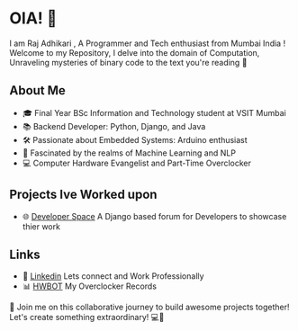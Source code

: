 # OlA!  🌟  
I am Raj Adhikari , A Programmer and Tech enthusiast from Mumbai India ! Welcome to my Repository, I delve into the domain of Computation, Unraveling mysteries of binary code to the text you're reading  🌌

## About Me
- 🎓 Final Year BSc Information and Technology student at VSIT Mumbai
- 📚 Backend Developer: Python, Django, and Java
- 🛠️ Passionate about Embedded Systems: Arduino enthusiast
- 🤖 Fascinated by the realms of Machine Learning and NLP
- 💻 Computer Hardware Evangelist and Part-Time Overclocker  

## Projects Ive Worked upon  
- 🌐 [Developer Space](https://github.com/r-adhikari97/Developer_Search.git)  A Django based forum for Developers to showcase thier work

## Links
- 👜 [Linkedin](in/raj-adhikari-39a02129b) Lets connect and Work Professionally
- 📊 [HWBOT](https://hwbot.org/user/sarie_/) My Overclocker Records

🚀 Join me on this collaborative journey to build awesome projects together! Let's create something extraordinary! 💻🤝


<!---
r-adhikari97/r-adhikari97 is a ✨ special ✨ repository because its `README.md` (this file) appears on your GitHub profile.
You can click the Preview link to take a look at your changes.
--->
